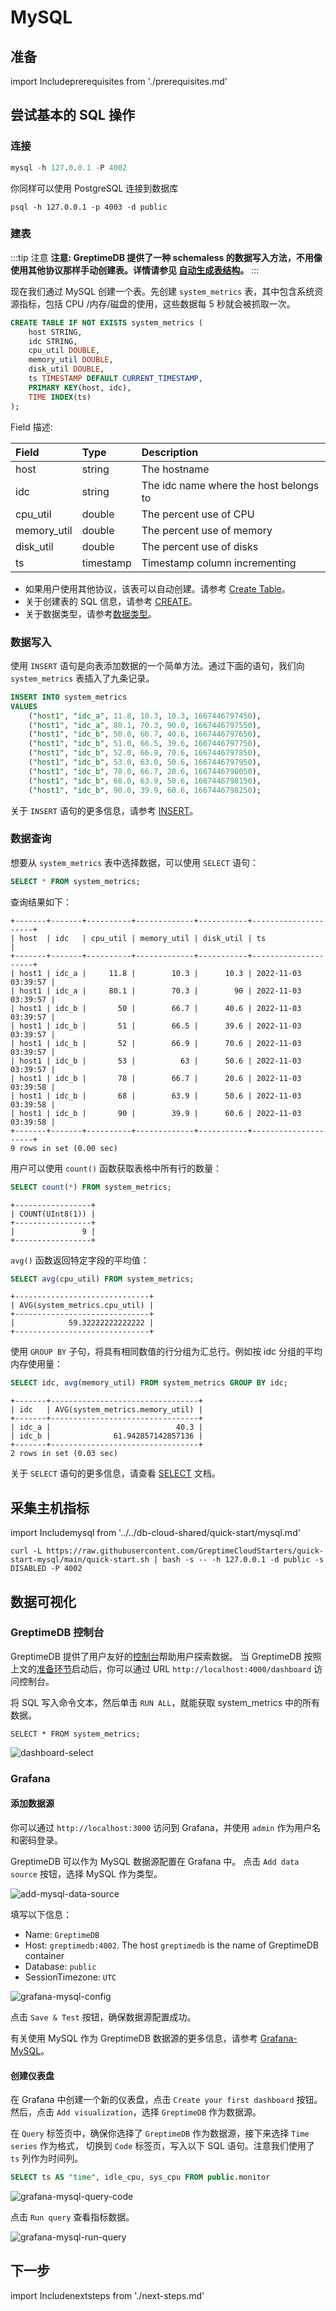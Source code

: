 # MySQL

## 准备

import Includeprerequisites from './prerequisites.md' 

<Includeprerequisites/>

## 尝试基本的 SQL 操作

### 连接

```sql
mysql -h 127.0.0.1 -P 4002
```

你同样可以使用 PostgreSQL 连接到数据库
```
psql -h 127.0.0.1 -p 4003 -d public
```

### 建表

:::tip 注意
**注意: GreptimeDB 提供了一种 schemaless 的数据写入方法，不用像使用其他协议那样手动创建表。详情请参见 [自动生成表结构](/user-guide/write-data/overview.md#自动生成表结构)。**
:::

现在我们通过 MySQL 创建一个表。先创建 `system_metrics` 表，其中包含系统资源指标，包括 CPU /内存/磁盘的使用，这些数据每 5 秒就会被抓取一次。

```sql
CREATE TABLE IF NOT EXISTS system_metrics (
    host STRING,
    idc STRING,
    cpu_util DOUBLE,
    memory_util DOUBLE,
    disk_util DOUBLE,
    ts TIMESTAMP DEFAULT CURRENT_TIMESTAMP,
    PRIMARY KEY(host, idc),
    TIME INDEX(ts)
);
```

Field 描述:

| Field       | Type      | Description                            |
| :---------- | :-------- | :------------------------------------- |
| host        | string    | The hostname                           |
| idc         | string    | The idc name where the host belongs to |
| cpu_util    | double    | The percent use of CPU                 |
| memory_util | double    | The percent use of memory              |
| disk_util   | double    | The percent use of disks               |
| ts          | timestamp | Timestamp column incrementing          |


- 如果用户使用其他协议，该表可以自动创建。请参考 [Create Table](/user-guide/table-management#creat-table)。
- 关于创建表的 SQL 信息，请参考 [CREATE](/reference/sql/create.md)。
- 关于数据类型，请参考[数据类型](/reference/sql/data-types.md)。

### 数据写入

使用 `INSERT` 语句是向表添加数据的一个简单方法。通过下面的语句，我们向 `system_metrics` 表插入了九条记录。

```sql
INSERT INTO system_metrics
VALUES
    ("host1", "idc_a", 11.8, 10.3, 10.3, 1667446797450),
    ("host1", "idc_a", 80.1, 70.3, 90.0, 1667446797550),
    ("host1", "idc_b", 50.0, 66.7, 40.6, 1667446797650),
    ("host1", "idc_b", 51.0, 66.5, 39.6, 1667446797750),
    ("host1", "idc_b", 52.0, 66.9, 70.6, 1667446797850),
    ("host1", "idc_b", 53.0, 63.0, 50.6, 1667446797950),
    ("host1", "idc_b", 78.0, 66.7, 20.6, 1667446798050),
    ("host1", "idc_b", 68.0, 63.9, 50.6, 1667446798150),
    ("host1", "idc_b", 90.0, 39.9, 60.6, 1667446798250);
```

关于 `INSERT` 语句的更多信息，请参考 [INSERT](/reference/sql/insert.md)。

### 数据查询

想要从 `system_metrics` 表中选择数据，可以使用 `SELECT` 语句：

```sql
SELECT * FROM system_metrics;
```

查询结果如下：

```
+-------+-------+----------+-------------+-----------+---------------------+
| host  | idc   | cpu_util | memory_util | disk_util | ts                  |
+-------+-------+----------+-------------+-----------+---------------------+
| host1 | idc_a |     11.8 |        10.3 |      10.3 | 2022-11-03 03:39:57 |
| host1 | idc_a |     80.1 |        70.3 |        90 | 2022-11-03 03:39:57 |
| host1 | idc_b |       50 |        66.7 |      40.6 | 2022-11-03 03:39:57 |
| host1 | idc_b |       51 |        66.5 |      39.6 | 2022-11-03 03:39:57 |
| host1 | idc_b |       52 |        66.9 |      70.6 | 2022-11-03 03:39:57 |
| host1 | idc_b |       53 |          63 |      50.6 | 2022-11-03 03:39:57 |
| host1 | idc_b |       78 |        66.7 |      20.6 | 2022-11-03 03:39:58 |
| host1 | idc_b |       68 |        63.9 |      50.6 | 2022-11-03 03:39:58 |
| host1 | idc_b |       90 |        39.9 |      60.6 | 2022-11-03 03:39:58 |
+-------+-------+----------+-------------+-----------+---------------------+
9 rows in set (0.00 sec)
```

用户可以使用 `count()` 函数获取表格中所有行的数量：

```sql
SELECT count(*) FROM system_metrics;
```

```
+-----------------+
| COUNT(UInt8(1)) |
+-----------------+
|               9 |
+-----------------+
```

`avg()` 函数返回特定字段的平均值：

```sql
SELECT avg(cpu_util) FROM system_metrics;
```

```
+------------------------------+
| AVG(system_metrics.cpu_util) |
+------------------------------+
|            59.32222222222222 |
+------------------------------+
```

使用 `GROUP BY` 子句，将具有相同数值的行分组为汇总行。例如按 idc 分组的平均内存使用量：

```sql
SELECT idc, avg(memory_util) FROM system_metrics GROUP BY idc;
```

```
+-------+---------------------------------+
| idc   | AVG(system_metrics.memory_util) |
+-------+---------------------------------+
| idc_a |                            40.3 |
| idc_b |              61.942857142857136 |
+-------+---------------------------------+
2 rows in set (0.03 sec)
```

关于 `SELECT` 语句的更多信息，请查看 [SELECT](/reference/sql/select.md) 文档。


## 采集主机指标

import Includemysql from '../../db-cloud-shared/quick-start/mysql.md' 

<Includemysql/>

```shell
curl -L https://raw.githubusercontent.com/GreptimeCloudStarters/quick-start-mysql/main/quick-start.sh | bash -s -- -h 127.0.0.1 -d public -s DISABLED -P 4002
```

## 数据可视化

### GreptimeDB 控制台

GreptimeDB 提供了用户友好的[控制台](../installation/greptimedb-dashboard.md)帮助用户探索数据。
当 GreptimeDB 按照上文的[准备环节](#准备)启动后，你可以通过 URL `http://localhost:4000/dashboard` 访问控制台。

将 SQL 写入命令文本，然后单击 `RUN ALL`，就能获取 system_metrics 中的所有数据。

```
SELECT * FROM system_metrics;
```

![dashboard-select](/dashboard-select.png)

### Grafana

#### 添加数据源

你可以通过 `http://localhost:3000` 访问到 Grafana，并使用 `admin` 作为用户名和密码登录。

GreptimeDB 可以作为 MySQL 数据源配置在 Grafana 中。
点击 `Add data source` 按钮，选择 MySQL 作为类型。

![add-mysql-data-source](/add-mysql-data-source.jpg)

填写以下信息：

* Name: `GreptimeDB`
* Host: `greptimedb:4002`. The host `greptimedb` is the name of GreptimeDB container
* Database: `public`
* SessionTimezone: `UTC`

![grafana-mysql-config](/grafana-mysql-config.jpg)

点击 `Save & Test` 按钮，确保数据源配置成功。

有关使用 MySQL 作为 GreptimeDB 数据源的更多信息，请参考 [Grafana-MySQL](/user-guide/clients/grafana.md#mysql)。

#### 创建仪表盘

在 Grafana 中创建一个新的仪表盘，点击 `Create your first dashboard` 按钮。
然后，点击 `Add visualization`，选择 `GreptimeDB` 作为数据源。

在 `Query` 标签页中，确保你选择了 `GreptimeDB` 作为数据源，接下来选择 `Time series` 作为格式，
切换到 `Code` 标签页，写入以下 SQL 语句。注意我们使用了 `ts` 列作为时间列。

```sql
SELECT ts AS "time", idle_cpu, sys_cpu FROM public.monitor
```

![grafana-mysql-query-code](/grafana-mysql-query-code.jpg)

点击 `Run query` 查看指标数据。

![grafana-mysql-run-query](/grafana-mysql-run-query.jpg)

## 下一步

import Includenextsteps from './next-steps.md' 

<Includenextsteps/>
